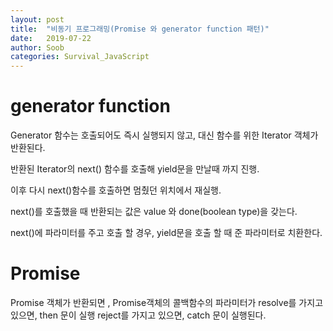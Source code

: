 ```yaml
---
layout: post
title:  "비동기 프로그래밍(Promise 와 generator function 패턴)"
date:   2019-07-22
author: Soob
categories: Survival_JavaScript
---
```


generator function
==================================
Generator 함수는 호출되어도 즉시 실행되지 않고, 대신 함수를 위한 Iterator 객체가 반환된다.

반환된 Iterator의 next() 함수를 호출해 yield문을 만날때 까지 진행.

이후 다시 next()함수를 호출하면 멈췄던 위치에서 재실행.

next()를 호출했을 때 반환되는 값은 value 와 done(boolean type)을 갖는다.

next()에 파라미터를 주고 호출 할 경우, yield문을 호출 할 때 준 파라미터로 치환한다.


Promise
==================================

Promise 객체가 반환되면 , Promise객체의 콜백함수의 파라미터가 resolve를 가지고 있으면, then 문이 실행
reject를 가지고 있으면, catch 문이 실행된다.
